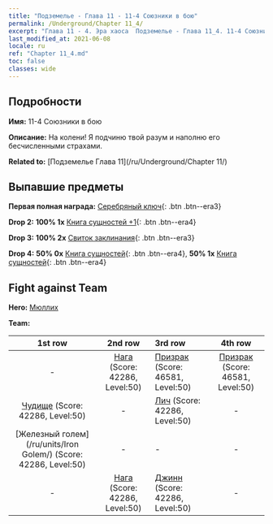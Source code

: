 ```yaml
---
title: "Подземелье - Глава 11 - 11-4 Союзники в бою"
permalink: /Underground/Chapter 11_4/
excerpt: "Глава 11 - 4. Эра хаоса  Подземелье - Глава 11_4. 11-4 Союзники в бою"
last_modified_at: 2021-06-08
locale: ru
ref: "Chapter 11_4.md"
toc: false
classes: wide
---
```


## Подробности

 **Имя:** 11-4 Союзники в бою

 **Описание:** На колени! Я подчиню твой разум и наполню его бесчисленными страхами.

 **Related to:** [Подземелье Глава 11](/ru/Underground/Chapter 11/)

## Выпавшие предметы

 **Первая полная награда:** [Серебряный ключ](/ItemsRU/con_693/){: .btn .btn--era3}

 **Drop 2:** **100% 1x** [Книга сущностей +1](/ItemsRU/mat_46/){: .btn .btn--era4}

 **Drop 3:** **100% 2x** [Свиток заклинания](/ItemsRU/con_694/){: .btn .btn--era3}

 **Drop 4:** **50% 0x** [Книга сущностей](/ItemsRU/mat_39/){: .btn .btn--era4}, **50% 1x** [Книга сущностей](/ItemsRU/mat_39/){: .btn .btn--era4}


## Fight against Team
 **Hero:** [Мюллих](/ru/heroes/Mullich/)

 **Team:**


  | 1st row | 2nd row | 3rd row | 4th row |
  |:----:|:----:|:----|:----:|
  | - | [Нага](/ru/units/Naga/) (Score: 42286, Level:50)  | [Призрак](/ru/units/Wight/) (Score: 46581, Level:50)  | [Призрак](/ru/units/Wight/) (Score: 46581, Level:50)  |
  | [Чудище](/ru/units/Behemoth/) (Score: 42286, Level:50)  | - | [Лич](/ru/units/Lich/) (Score: 42286, Level:50)  | - |
  | [Железный голем](/ru/units/Iron Golem/) (Score: 42286, Level:50)  | - | - | - |
  | - | [Нага](/ru/units/Naga/) (Score: 42286, Level:50)  | [Джинн](/ru/units/Genie/) (Score: 42286, Level:50)  | - |



